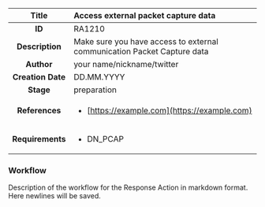 | Title                       |  Access external packet capture data         |
|:---------------------------:|:--------------------|
| **ID**                      | RA1210            |
| **Description**             | Make sure you have access to external communication Packet Capture data   |
| **Author**                  | your name/nickname/twitter        |
| **Creation Date**           | DD.MM.YYYY |
| **Stage**                   | preparation         |
| **References** |<ul><li>[https://example.com](https://example.com)</li></ul>|
| **Requirements** |<ul><li>DN_PCAP</li></ul>|

### Workflow

Description of the workflow for the Response Action in markdown format.  
Here newlines will be saved.  
